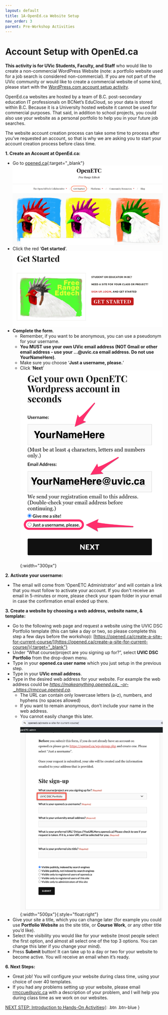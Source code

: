```yaml
---
layout: default
title: 1A-OpenEd.ca Website Setup
nav_order: 3
parent: Pre-Workshop Activities
---
```

# Account Setup with OpenEd.ca
**This activity is for UVic Students, Faculty, and Staff** who would like to create a non-commercial WordPress Website (note: a portfolio website used for a job search is considered non-commercial). If you are not part of the UVic community or would like to create a commercial website of some kind, please start with the [WordPress.com account setup activity](account-setup-post.html).

OpenEd.ca websites are hosted by a team of B.C. post-secondary education IT professionals on BCNet’s EduCloud, so your data is stored within B.C.  Because it is a University hosted website it cannot be used for commercial purposes. That said, in addition to school projects, you could also use your website as a personal portfolio to help you in your future job searches.

The website account creation process can take some time to process after you’ve requested an account, so that is why we are asking you to start your account creation process before class time.

**1. Create an Account at OpenEd.ca:**
  - Go to [opened.ca](https://opened.ca/){:target="_blank"} 
  ![OpenEd homepage](/images/opened-setup-01.png)
  - Click the red ‘**Get started**’.
  ![Get Started button](/images/opened-setup-02.png)
  - **Complete the form**.
    - Remember, if you want to be anonymous, you can use a pseudonym for your username.
    - **You MUST use your own UVic email address (NOT Gmail or other email address - use your …@uvic.ca email address. Do not use YourNameHere)**.
    - Make sure you choose ‘**Just a username, please.**’
    - Click ‘**Next**’<br>
   ![Completing the form with username and uvic email](/images/opened-setup-03b.png){:width="300px"}

**2. Activate your username:**
   - The email will come from ‘OpenETC Administrator’ and will contain a link that you must follow to activate your account. If you don't receive an email in 5-minutes or more, please check your spam folder in your email in case the confirmation email ended up there.<br>

**3. Create a website by choosing a web address, website name, & template:**  
  - Go to the following web page and request a website using the UVIC DSC Portfolio template (this can take a day or two, so please complete this step a few days before the workshop): [https://opened.ca/create-a-site-for-current-course/](https://opened.ca/create-a-site-for-current-course/){:target="_blank"}
  - Under “What course/project are you signing up for?”, select **UVIC DSC Portfolio** from the drop-down menu.
  - Type in your **opened.ca user name** which you just setup in the previous step.
  - Type in your **UVic email address**.
  - Type in the desired web address for your website. For example the web address could be _https://makeanything.opened.ca_ -or- _https://rmccue.opened.ca_. 
    - The URL can contain only lowercase letters (a-z), numbers, and hyphens (no spaces allowed)
    - If you want to remain anonymous, don’t include your name in the web address.
    - You cannot easily change this later.
  ![Website domain name, site title, privacy, template](/images/opened-class-signup.png){:width="500px"}{:style="float:right"}
  - Give your site a title, which you can change later (for example you could use **Portfolio Website** as the site title, or **Course Work**, or any other title you’d like).
  - Select the visibility you would like for your website (most people select the first option, and almost all select one of the top 3 options. You can change this later if you change your mind).
  - Press **Submit** button! It can take up to a day or two for your website to become active. You will receive an email when it’s ready.
  
**6. Next Steps:**
   - Great job! You will configure your website during class time, using your choice of over 40 templates.
   - If you had any problems setting up your website, please email rmccue@uvic.ca with a description of your problem, and I will help you during class time as we work on our websites.

[NEXT STEP: Introduction to Hands-On Activities](activities-intro.html){: .btn .btn-blue }
